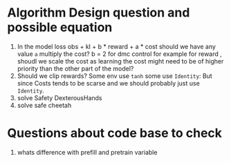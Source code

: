 # Algorithm Design question and possible equation
1. In the model loss obs + kl + b * reward + a * cost should we have any value `a` multiply the cost?
 b = 2 for dmc control for example for reward , shoudl we scale the cost as learning the cost might need to be of higher priority than the other part of the model?
2. Should we clip rewards? Some env use `tanh` some use `Identity`: But since Costs tends to be scarse and   we should probably just use `Identity`.
3. solve Safety DexterousHands
4. solve safe cheetah




# Questions about code base to check
1. whats difference with prefill and pretrain variable